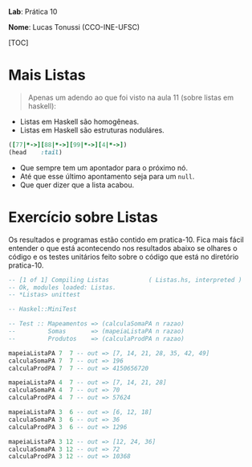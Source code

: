 __Lab__: Prática 10

__Nome__: Lucas Tonussi (CCO-INE-UFSC)

[TOC]

# Mais Listas

> Apenas um adendo ao que foi visto na aula 11 (sobre listas em haskell):

+ Listas em Haskell são homogêneas.
+ Listas em Haskell são estruturas noduláres.

```ruby
([77|*->][88|*->][99|*->][4|*->])
(head    :tail)
```
+ Que sempre tem um apontador para o próximo nó.
+ Até que esse último apontamento seja para um `null`.
+ Que quer dizer que a lista acabou.

# Exercício sobre Listas

Os resultados e programas estão contido em pratica-10. Fica mais
fácil entender o que está acontecendo nos resultados abaixo se
olhares o código e os testes unitários feito sobre o código que
está no diretório pratica-10.


```haskell
-- [1 of 1] Compiling Listas           ( Listas.hs, interpreted )
-- Ok, modules loaded: Listas.
-- *Listas> unittest

-- Haskel::MiniTest

-- Test :: Mapeamentos => (calculaSomaPA n razao)
--         Somas       => (mapeiaListaPA n razao)
--         Produtos    => (calculaProdPA n razao)

mapeiaListaPA 7  7 -- out => [7, 14, 21, 28, 35, 42, 49]
calculaSomaPA 7  7 -- out => 196
calculaProdPA 7  7 -- out => 4150656720

mapeiaListaPA 4  7 -- out => [7, 14, 21, 28]
calculaSomaPA 4  7 -- out => 70
calculaProdPA 4  7 -- out => 57624

mapeiaListaPA 3  6 -- out => [6, 12, 18]
calculaSomaPA 3  6 -- out => 36
calculaProdPA 3  6 -- out => 1296

mapeiaListaPA 3 12 -- out => [12, 24, 36]
calculaSomaPA 3 12 -- out => 72
calculaProdPA 3 12 -- out => 10368
```
